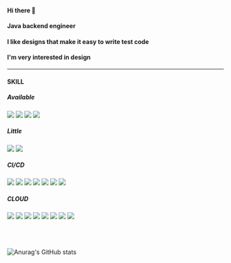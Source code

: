 #### Hi there 👋
#### Java backend engineer
#### I like designs that make it easy to write test code
#### I'm very interested in design
* * *
#### SKILL
<div>

##### Available
<img src="https://img.shields.io/badge/Java-007396?style=for-the-badge&logo=OpenJDK&logoColor=white"/>
<img src="https://img.shields.io/badge/spring-6DB33F?style=for-the-badge&logo=spring&logoColor=white">
<img src="https://img.shields.io/badge/springboot-6DB33F?style=for-the-badge&logo=springboot&logoColor=white">
<img src="https://img.shields.io/badge/jpa-232F3E?style=for-the-badge&logo=&logoColor=white">
  
##### Little 
<img src="https://img.shields.io/badge/python-3776AB?style=for-the-badge&logo=python&logoColor=white"/>
<img src="https://img.shields.io/badge/mybatis-232F3E?style=for-the-badge&logo=&logoColor=white">

##### CI/CD
<img src="https://img.shields.io/badge/git-F05032?style=for-the-badge&logo=git&logoColor=white">
<img src="https://img.shields.io/badge/AWScodecommit-F05032?style=for-the-badge&logo=amazonaws&logoColor=white">
<img src="https://img.shields.io/badge/docker-2496ED?style=for-the-badge&logo=docker&logoColor=white">
<img src="https://img.shields.io/badge/kubernetes-326CE5?style=for-the-badge&logo=kubernetes&logoColor=white">
<img src="https://img.shields.io/badge/jenkins-D24939?style=for-the-badge&logo=jenkins&logoColor=white">
<img src="https://img.shields.io/badge/argo-EF7B4D?style=for-the-badge&logo=argo&logoColor=white">
<img src="https://img.shields.io/badge/AWSCodePipeline-F05032?style=for-the-badge&logo=amazonaws&logoColor=white">

##### CLOUD
<img src="https://img.shields.io/badge/amazonaws-232F3E?style=for-the-badge&logo=amazonaws&logoColor=white">
<img src="https://img.shields.io/badge/amazonrds-527FFF?style=for-the-badge&logo=amazonrds&logoColor=white">
<img src="https://img.shields.io/badge/amazons3-569A31?style=for-the-badge&logo=amazons3&logoColor=white">
<img src="https://img.shields.io/badge/awslambda-FF9900?style=for-the-badge&logo=awslambda&logoColor=white">
<img src="https://img.shields.io/badge/amazonec2-FF9900?style=for-the-badge&logo=amazonec2&logoColor=white">
<img src="https://img.shields.io/badge/amazoneks-FF9900?style=for-the-badge&logo=amazoneks&logoColor=white">
<img src="https://img.shields.io/badge/amazonsns-FF4F8B?style=for-the-badge&logo=amazonaws&logoColor=white">
<img src="https://img.shields.io/badge/amazonsqs-FF4F8B?style=for-the-badge&logo=amazonsqs&logoColor=white">
</div>
</br>
</br>
</br>

![Anurag's GitHub stats](https://github-readme-stats.vercel.app/api?username=g0rani&show_icons=true&theme=radical)
<!--
**G0RANI/G0RANI** is a ✨ _special_ ✨ repository because its `README.md` (this file) appears on your GitHub profile.

Here are some ideas to get you started:

- 🔭 I’m currently working on ...
- 🌱 I’m currently learning ...
- 👯 I’m looking to collaborate on ...
- 🤔 I’m looking for help with ...
- 💬 Ask me about ...
- 📫 How to reach me: ...
- 😄 Pronouns: ...
- ⚡ Fun fact: ...
-->
